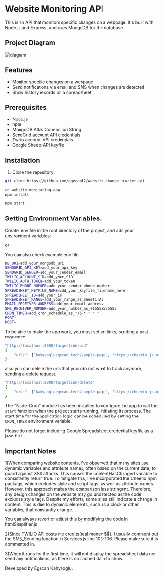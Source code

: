 # Website Monitoring API

This is an API that monitors specific changes on a webpage. It's built with Node.js and Express, and uses MongoDB for the database.

## Project Diagram

![diagram](https://github.com/egecan12/website-change-tracker/assets/45043515/6c61d894-8149-4505-a07c-bf105a09afb5)

## Features

- Monitor specific changes on a webpage
- Send notifications via email and SMS when changes are detected
- Show history records on a spreadsheet

## Prerequisites

- Node.js
- npm
- MongoDB Atlas Conenction String
- SendGrid account API credentials
- Twilio account API credentials
- Google Sheets API keyfile

## Installation

1. Clone the repository:

```sh
git clone https://github.com/egecan12/website-change-tracker.git

cd website-monitoring-app
npm install

npm start
```

## Setting Environment Variables:

Create .env file in the root directory of the project, and add your environment variables:

or

You can also check example.env file

```sh
DB_URI=add_your_mongodb_uri
SENDGRID_API_KEY=add_your_api_key
SENDGRID_SENDER=add_your_sender_email
TWILIO_ACCOUNT_SID=add_your_SID
TWILIO_AUTH_TOKEN=add_your_token
TWILIO_PHONE_NUMBER=add_your_sender_phone_number
SPREADSHEET_KEYFILE_NAME=add_your_keyfile_filename_here
SPREADSHEET_ID=add_your_id
SPREADSHEET_RANGE=add_your_range_as_Sheet1!A1
EMAIL_RECEIVER_ADDRESS=add_your_email_address
SMS_RECEIVER_NUMBER=add_your_number_as_+15555555555
CRON_TIMER=add_cron_schedule_as_*/5 * * * *
PORT=
HOST=
```

To be able to make the app work, you must set url links, sending a post request to

```sh
"http://localhost:8000/targetlink/add"
{
    "urls": ["kahyaogluegecan.tech/sample-page", "https://cheerio.js.org/docs/intro", "https://www.imdb.com/title/tt0112573/", "https://www.apple.com/"]
}
```

also you can delete the urls that yoou do not want to track anymore, sending a delete request.

```sh
"http://localhost:8000/targetlink/delete"
{
    "urls": ["kahyaogluegecan.tech/sample-page", "https://cheerio.js.org/docs/intro", "https://www.imdb.com/title/tt0112573/", "https://www.apple.com/"]
}
```

The "Node-Cron" module has been installed to configure the app to call the `start` function when the project starts running, initiating its process. The start time for the application logic can be scheduled by setting the `CRON_TIMER` environment variable.

Please do not forget including Google Spreadsheet credential keyfile as a json file!

## Important Notes

1)When comparing website contents, I've observed that many sites use dynamic variables and attribute names, often based on the current date, to guard against XSS attacks. This causes the contentHasChanged variable to consistently return true. To mitigate this, I've incorporated the Cheerio npm package, which excludes style and script tags, as well as attribute names. However, this approach makes the comparison less stringent. Therefore, any design changes on the website may go undetected as the code excludes style tags. Despite my efforts, some sites still indicate a change in content. This is due to dynamic elements, such as a clock or other variables, that constantly change.

You can always revert or adjust this by modifying the code in htmlSimplifier.js

2)Since TWILIO API costs me credits(real money $🙈), I usually comment out the SMS_Sending function in Services.js line 103-106. Please make sure it is commented in.

3)When it runs for the first time, it will not display the spreadsheet data nor send any notifications, as there is no cached data to show.

Developed by Egecan Kahyaoglu.
